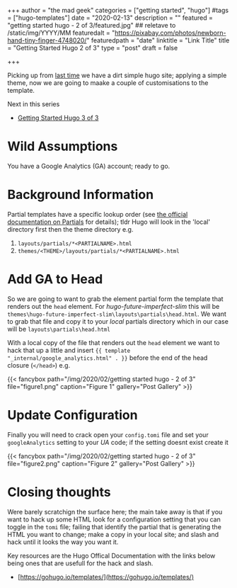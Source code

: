 +++
author = "the mad geek"
categories = ["getting started", "hugo"]
#tags = ["hugo-templates"]
date = "2020-02-13"
description = "" 
featured = "getting started hugo - 2 of 3/featured.jpg" ## reletave to /static/img/YYYY/MM
featuredalt = "https://pixabay.com/photos/newborn-hand-tiny-finger-4748020/"
featuredpath = "date"
linktitle = "Link Title"
title = "Getting Started Hugo 2 of 3"
type = "post"
draft = false

+++

Picking up from [last time](/blog/2020/01/getting-started-hugo-1-of-3) we have a dirt simple hugo site; applying a simple theme, now we are going to maake a couple of customisations to the template.

Next in this series
- [Getting Started Hugo 3 of 3](/blog/2020/02/getting-started-hugo-3-of-3)

# Wild Assumptions

You have a Google Analytics (GA) account; ready to go.

# Background Information

Partial templates have a specific lookup order (see [the official documentation on Partials](https://gohugo.io/templates/partials/) for details); tldr Hugo will look in the 'local' directory first then the theme directory e.g.

1. `layouts/partials/*<PARTIALNAME>.html`
1. `themes/<THEME>/layouts/partials/*<PARTIALNAME>.html`

# Add GA to Head

So we are going to want to grab the element partial form the template that renders out the `head` element. For _hugo-future-imperfect-slim_ this will be `themes\hugo-future-imperfect-slim\layouts\partials\head.html`. We want to grab that file and copy it to your _local_ partials directory which in our case will be `layouts\partials\head.html`

With a local copy of the file that renders out the `head` element we want to hack that up a little and insert `{{ template "_internal/google_analytics.html" . }}` before the end of the head closure (`</head>`) e.g.

{{< fancybox path="/img/2020/02/getting started hugo - 2 of 3" file="figure1.png" caption="Figure 1" gallery="Post Gallery" >}}

# Update Configuration

Finally you will need to crack open your `config.tomi` file and set your `googleAnalytics` setting to your _UA_ code; if the setting doesnt exist create it

{{< fancybox path="/img/2020/02/getting started hugo - 2 of 3" file="figure2.png" caption="Figure 2" gallery="Post Gallery" >}}

# Closing thoughts

Were barely scratchign the surface here; the main take away is that if you want to hack up some HTML look for a configuration setting that you can toggle in the `tomi` file; failing that identify the partial that is generating the HTML you want to change; make a copy in your local site; and slash and  hack until it looks the way you want it.

Key resources are the Hugo Offical Documentation with the links below being ones that are usefull for the hack and slash.

- [https://gohugo.io/templates/](https://gohugo.io/templates/)
